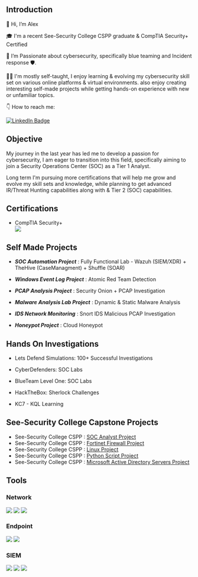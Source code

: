 ## Introduction

👋 Hi, I’m Alex 

🎓 I'm a recent See-Security College CSPP graduate & CompTIA Security+ Certified 

🚀 I’m Passionate about cybersecurity, specifically blue teaming and Incident response 🛡️.

👨‍💻 I'm mostly self-taught, I enjoy learning & evolving my cybersecurity skill set on various online platforms & virtual environments. 
also enjoy creating interesting self-made projects while getting hands-on experience with new or unfamiliar topics.

👇 How to reach me: 

 <a href="https://www.linkedin.com/in/alexander-chait-21183027b/" target="_blank">
    <img src="https://img.shields.io/badge/-LinkedIn-0072b1?&style=for-the-badge&logo=linkedin&logoColor=white" alt="LinkedIn Badge" />
</a> 

## Objective

My journey in the last year has led me to develop a passion for cybersecurity, I am eager to transition into this field, specifically aiming to join a Security Operations Center (SOC) as a Tier 1 Analyst.

Long term I'm pursuing more certifications that will help me grow and evolve my skill sets and knowledge, while planning to get advanced IR/Threat Hunting capabilities along with & Tier 2 (SOC) capabilities. 

## Certifications

- CompTIA Security+ <div>
  <a href="https://www.credly.com/badges/1cb6498b-558c-4c24-b940-ed66a6ddce24/public_url" target="_blank">
    <img src="https://img.shields.io/badge/-Security%2B-FF0000?&style=for-the-badge&logo=CompTIA&logoColor=white" />
  </a>
</div>

## Self Made Projects

- **_SOC Automation Project_** : Fully Functional Lab - Wazuh (SIEM/XDR) + TheHive (CaseManagment) + Shuffle (SOAR) 
 
- **_Windows Event Log Project_** : Atomic Red Team Detection
  
- **_PCAP Analysis Project_** : Security Onion + PCAP Investigation
  
- **_Malware Analysis Lab Project_** : Dynamic & Static Malware Analysis
  
- **_IDS Network Monitoring_** : Snort IDS Malicious PCAP Investigation
  
- **_Honeypot Project_** : Cloud Honeypot

## Hands On Investigations

- Lets Defend Simulations: 100+ Successful Investigations

- CyberDefenders: SOC Labs

- BlueTeam Level One: SOC Labs

- HackTheBox: Sherlock Challenges

- KC7 - KQL Learning
  

## See-Security College Capstone Projects

- See-Security College CSPP : [SOC Analyst Project](https://github.com/XManBearPigX/Projects/blob/main/Alexander%20Chait%20-%20CSPP86%20-%20SOC%20Final%20Project%20(GITHUB).pdf)
- See-Security College CSPP : [Fortinet Firewall Project](https://github.com/XManBearPigX/Projects/blob/main/Alexander%20Chait%20-%20CSPP86%20-%20FortiGate%20Project%20(GITHUB).pdf)
- See-Security College CSPP : [Linux Project](https://github.com/XManBearPigX/Projects/blob/main/Alexander%20Chait%20-%20CSPP86%20-%20Linux%20Essentials%20Project%20(GITHUB).pdf)
- See-Security College CSPP : [Python Script Project](https://github.com/XManBearPigX/Projects/blob/main/Alexander%20Chait%20-%20CSPP86%20-%20Python%20Final%20Project%20(GITHUB).pdf)
- See-Security College CSPP : [Microsoft Active Directory Servers Project](https://github.com/XManBearPigX/Projects/blob/main/Alexander%20Chait%20-%20CSPP86%20-%20Microsoft%20Servers%20Project%20(GITHUB).pdf)


## Tools


### Network
<div>
    <img src="https://img.shields.io/badge/-Wireshark-1679A7?&style=for-the-badge&logo=Wireshark&logoColor=white" />
    <img src="https://img.shields.io/badge/-Suricata-EF3B2D?&style=for-the-badge&logo=Suricata&logoColor=white" />
    <img src="https://img.shields.io/badge/-Zeek-777BB4?&style=for-the-badge&logo=Zeek&logoColor=white" />
</div>

### Endpoint
<div>
    <img src="https://img.shields.io/badge/-Microsoft_Defender_for_Endpoint-00A4EF?&style=for-the-badge&logo=Microsoft&logoColor=white" />
    <img src="https://img.shields.io/badge/-Velociraptor-4B275F?&style=for-the-badge&logo=Velociraptor&logoColor=white" />
</div>

### SIEM
<div>
    <img src="https://img.shields.io/badge/-Microsoft_Sentinel-0078D4?&style=for-the-badge&logo=Microsoft&logoColor=white" />
    <img src="https://img.shields.io/badge/-Splunk-000000?&style=for-the-badge&logo=Splunk&logoColor=white" />
    <img src="https://img.shields.io/badge/-Elastic-005571?&style=for-the-badge&logo=Elastic&logoColor=white" />
</div>
